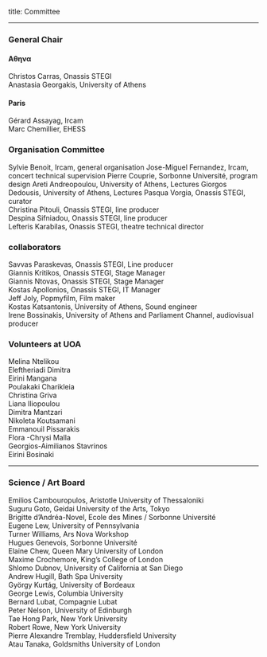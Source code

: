 title: Committee

---

###  General Chair

#### &Alpha;&theta;&eta;&nu;&alpha;
Christos Carras, Onassis STEGI  
Anastasia Georgakis, University of Athens  

#### Paris
Gérard Assayag, Ircam  
Marc Chemillier, EHESS  


### Organisation Committee

Sylvie Benoit, Ircam, general organisation
Jose-Miguel Fernandez, Ircam, concert technical supervision
Pierre Couprie, Sorbonne Université, program design
Areti Andreopoulou, University of Athens, Lectures
Giorgos Dedousis, University of Athens, Lectures
Pasqua Vorgia, Onassis STEGI, curator  
Christina Pitouli, Onassis STEGI, line producer  
Despina Sifniadou, Onassis STEGI, line producer  
Lefteris Karabilas, Onassis STEGI, theatre technical director  

### collaborators

Savvas Paraskevas, Onassis STEGI, Line producer  
Giannis Kritikos, Onassis STEGI, Stage Manager  
Giannis Ntovas, Onassis STEGI, Stage Manager  
Kostas Apollonios, Onassis STEGI, IT Manager  
Jeff Joly, Popmyfilm,	Film maker  
Kostas Katsantonis, University of Athens, Sound engineer  
Irene Bossinakis, University of Athens and Parliament Channel, audiovisual producer  

### Volunteers at UOA

Melina Ntelikou  
Eleftheriadi Dimitra  
Eirini Mangana  
Poulakaki Charikleia  
Christina Griva  
Liana Iliopoulou  
Dimitra Mantzari  
Nikoleta Koutsamani  
Emmanouil Pissarakis  
Flora -Chrysi Malla  
Georgios-Aimilianos Stavrinos  
Eirini Bosinaki  

---

### Science / Art  Board

Emilios Cambouropulos, Aristotle University of Thessaloniki  
Suguru Goto, Geidai University of the Arts, Tokyo  
Brigitte d’Andréa-Novel, Ecole des Mines / Sorbonne Université  
Eugene Lew, University of Pennsylvania  
Turner Williams, Ars Nova Workshop  
Hugues Genevois, Sorbonne Université  
Elaine Chew, Queen Mary University of London  
Maxime Crochemore, King’s College of London  
Shlomo Dubnov, University of California at San Diego  
Andrew Hugill, Bath Spa University  
György Kurtág, University of Bordeaux   
George Lewis, Columbia University   
Bernard Lubat, Compagnie Lubat  
Peter Nelson, University of Edinburgh  
Tae Hong Park, New York University  
Robert Rowe, New York University  
Pierre Alexandre Tremblay, Huddersfield University  
Atau Tanaka, Goldsmiths University of London  
<br>
